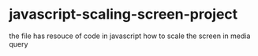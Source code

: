 # javascript-scaling-screen-project
the file has resouce of code in javascript how to scale the screen in media query 

